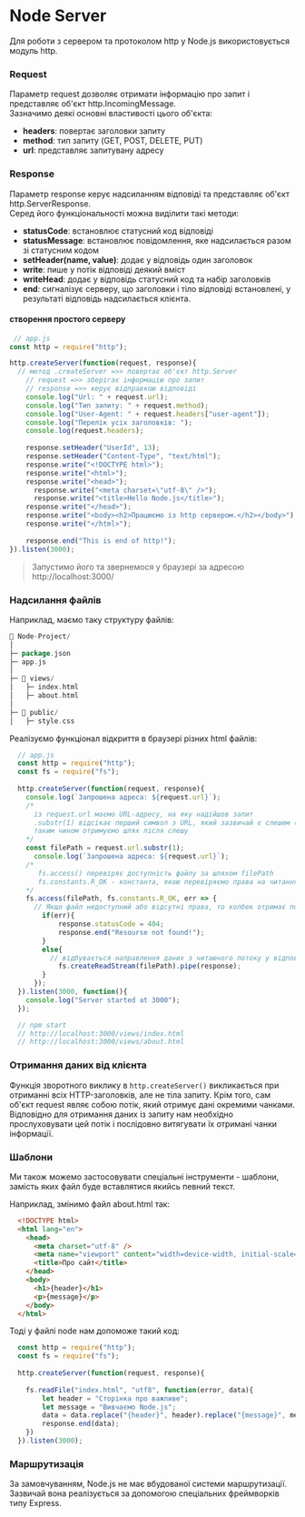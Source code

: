 # Node Server

Для роботи з сервером та протоколом http у Node.js використовується модуль http.

### Request

Параметр request дозволяє отримати інформацію про запит і представляє об'єкт http.IncomingMessage.\
Зазначимо деякі основні властивості цього об'єкта:
+ **headers**: повертає заголовки запиту
+ **method**: тип запиту (GET, POST, DELETE, PUT)
+ **url**: представляє запитувану адресу

### Response

Параметр response керує надсиланням відповіді та представляє об'єкт http.ServerResponse.\
Серед його функціональності можна виділити такі методи:

+ **statusCode**: встановлює статусний код відповіді
+ **statusMessage**: встановлює повідомлення, яке надсилається разом зі статусним кодом
+ **setHeader(name, value)**: додає у відповідь один заголовок
+ **write**: пише у потік відповіді деякий вміст
+ **writeHead**: додає у відповідь статусний код та набір заголовків
+ **end**: сигналізує серверу, що заголовки і тіло відповіді встановлені, у результаті відповідь надсилається клієнта.

#### створення простого серверу

```javascript
 // app.js
const http = require("http");

http.createServer(function(request, response){
  // метод .createServer =>> повертає об'єкт http.Server 
    // request =>> зберігає інформацію про запит
    // response =>> керує відправкою відповіді
    console.log("Url: " + request.url);
    console.log("Тип запиту: " + request.method);
    console.log("User-Agent: " + request.headers["user-agent"]);
    console.log("Перелік усіх заголовків: ");
    console.log(request.headers);
    
    response.setHeader("UserId", 13);
    response.setHeader("Content-Type", "text/html");
    response.write("<!DOCTYPE html>");
    response.write("<html>");
    response.write("<head>");
      response.write("<meta charset=\"utf-8\" />");	
      response.write("<title>Hello Node.js</title>");
    response.write("</head>");
    response.write("<body><h2>Працюємо із http сервером.</h2></body>");
    response.write("</html>");
    
	response.end("This is end of http!");
}).listen(3000);
```

> Запустимо його та звернемося у браузері за адресою http://localhost:3000/


### Надсилання файлів

Наприклад, маємо таку структуру файлів:

```go
📁 Node-Project/
│
├─ package.json
├─ app.js
│
├─ 📁 views/
│   ├─ index.html
│   ├─ about.html
│
├─ 📁 public/
│   ├─ style.css
```

Реалізуємо функціонал відкриття в браузері різних html файлів:

```javascript
  // app.js
  const http = require("http");
  const fs = require("fs");
  
  http.createServer(function(request, response){      
    console.log(`Запрошена адреса: ${request.url}`);	
    /*
	  із request.url маємо URL-адресу, на яку надійшов запит
	  .substr(1) відсікає перший символ з URL, який зазвичай є слешем ("/")
	  таким чином отримуємо шлях після слешу
	*/
    const filePath = request.url.substr(1);
	  console.log(`Запрошена адреса: ${request.url}`);	  
    /* 
	   fs.access() перевіряє доступність файлу за шляхом filePath
	   fs.constants.R_OK - константа, якою перевіряємо права на читання файлу
	*/
    fs.access(filePath, fs.constants.R_OK, err => {
      // Якщо файл недоступний або відсутні права, то колбек отримає помилку.
        if(err){
            response.statusCode = 404;
            response.end("Resourse not found!");
        }
        else{
		  // відбувається направлення даних з читаючого потоку у відповідь, що надсилається клієнту
            fs.createReadStream(filePath).pipe(response);
        }
      });
  }).listen(3000, function(){
    console.log("Server started at 3000");
  });

  // npm start 
  // http://localhost:3000/views/index.html
  // http://localhost:3000/views/about.html
```

### Отримання даних від клієнта

Функція зворотного виклику в ``http.createServer()`` викликається при отриманні всіх HTTP-заголовків, але не тіла запиту.
Крім того, сам об'єкт request являє собою потік, який отримує дані окремими чанками. 
Відповідно для отримання даних із запиту нам необхідно прослуховувати цей потік і послідовно витягувати їх отримані чанки інформації.

### Шаблони

Ми також можемо застосовувати спеціальні інструменти - шаблони, замість яких файл буде вставлятися якийсь певний текст.

Наприклад, змінимо файл about.html так:
```html
  <!DOCTYPE html>
  <html lang="en">
    <head>
      <meta charset="utf-8" />
      <meta name="viewport" content="width=device-width, initial-scale=1" />
      <title>Про сайт</title>
    </head>
    <body>
      <h1>{header}</h1>
      <p>{message}</p>
    </body>
  </html>
```

Тоді у файлі node нам допоможе такий код:
```javascript
  const http = require("http");
  const fs = require("fs");
 
  http.createServer(function(request, response){
     
    fs.readFile("index.html", "utf8", function(error, data){
        let header = "Сторінка про важливе";        
        let message = "Вивчаємо Node.js"; 
        data = data.replace("{header}", header).replace("{message}", message);
        response.end(data);
    })
  }).listen(3000);
```

### Маршрутизація

За замовчуванням, Node.js не має вбудованої системи маршрутизації. Зазвичай вона реалізується за допомогою спеціальних фреймворків типу Express.



